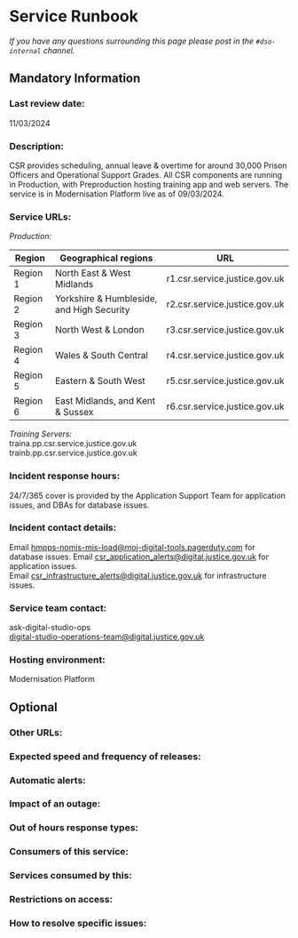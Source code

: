 # Service Runbook

<!-- This is a template that should be populated by the development team when moving to the modernisation platform, but also reviewed and kept up to date.
To ensure that people looking at your runbook can get the information they need quickly, your runbook should be short but clear. Throughout, only use acronyms if you’re confident that someone who has just been woken up at 3am would understand them. -->

_If you have any questions surrounding this page please post in the `#dso-internal` channel._

## Mandatory Information

### **Last review date:**

11/03/2024

### **Description:**

CSR provides scheduling, annual leave & overtime for around 30,000 Prison Officers and Operational Support Grades. All CSR components are running in Production, with Preproduction hosting training app and web servers. The service is in Modernisation Platform live as of 09/03/2024.

### **Service URLs:**

_Production:_

| Region   | Geographical regions                      | URL                           |
| -------- | ----------------------------------------- | ----------------------------- |
| Region 1 | North East & West Midlands                | r1.csr.service.justice.gov.uk |
| Region 2 | Yorkshire & Humbleside, and High Security | r2.csr.service.justice.gov.uk |
| Region 3 | North West & London                       | r3.csr.service.justice.gov.uk |
| Region 4 | Wales & South Central                     | r4.csr.service.justice.gov.uk |
| Region 5 | Eastern & South West                      | r5.csr.service.justice.gov.uk |
| Region 6 | East Midlands, and Kent & Sussex          | r6.csr.service.justice.gov.uk |

_Training Servers:_  
traina.pp.csr.service.justice.gov.uk  
trainb.pp.csr.service.justice.gov.uk

### **Incident response hours:**

24/7/365 cover is provided by the Application Support Team for application issues, and DBAs for database issues.

### **Incident contact details:**

Email <hmpps-nomis-mis-load@moj-digital-tools.pagerduty.com> for database issues.
Email <csr_application_alerts@digital.justice.gov.uk> for application issues.  
Email <csr_infrastructure_alerts@digital.justice.gov.uk> for infrastructure issues.

### **Service team contact:**

ask-digital-studio-ops  
<digital-studio-operations-team@digital.justice.gov.uk>

### **Hosting environment:**

Modernisation Platform

<!-- If your service is hosted on another MOJ team’s infrastructure, link to their runbook. If your service has another arrangement or runs its own infrastructure, you should list the supplier of that infrastructure (ideally linking to your account’s login page) and describe, simply and briefly, how to raise an issue with them. -->

## Optional

### **Other URLs:**

<!--  If you can, provide links to the service’s monitoring dashboard(s), health checks, documentation (ideally describing how to run/work with the service), and main GitHub repository. -->

### **Expected speed and frequency of releases:**

<!-- How often are you able to release changes to your service, and how long do those changes take? -->

### **Automatic alerts:**

<!-- List, briefly, problems (or types of problem) that will automatically alert your team when they occur. -->

### **Impact of an outage:**

<!-- A short description of the risks if your service is down for an extended period of time. -->

### **Out of hours response types:**

<!-- Describe how incidents that page a person on call are responded to. How long are out-of-hours responders expected to spend trying to resolve issues before they stop working, put the service into maintenance mode, and hand the issue to in-hours support? -->

### **Consumers of this service:**

<!-- List which other services (with links to their runbooks) rely on this service. If your service is considered a platform, these may be too numerous to reasonably list. -->

### **Services consumed by this:**

<!-- List which other services (with links to their runbooks) this service relies on. -->

### **Restrictions on access:**

<!-- Describe any conditions which restrict access to the service, such as if it’s IP-restricted or only accessible from a private network.-->

### **How to resolve specific issues:**

<!-- Describe the steps someone might take to resolve a specific issue or incident, often for use when on call. This may be a large amount of information, so may need to be split out into multiple pages, or link to other documents.-->
